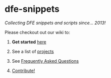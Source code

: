 dfe-snippets
============

_Collecting DFE snippets and scripts since... 2013!_

Please checkout out our wiki to:

1. __Get started__ [here](Users)

2. See a list of [projects](Projects)

3. See [Frequently Asked Questions](FAQ)

4. [Contribute!](Contributing)

